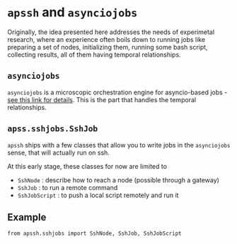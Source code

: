 # `apssh` and `asynciojobs`

Originally, the idea presented here addresses the needs of experimetal research, where an experience often boils down to running jobs like preparing a set of nodes, initializing them, running some bash script, collecting results, all of them having temporal relationships.

## `asynciojobs`
`asynciojobs` is a microscopic orchestration engine for asyncio-based jobs - [see this link for details](https://github.com/parmentelat/asynciojobs/blob/master/README.ipynb). This is the part that handles the temporal relationships.

## `apss.sshjobs.SshJob`

`apssh` ships with a few classes that allow you to write jobs in the `asynciojobs`  sense, that will actually run on ssh. 

At this early stage, these classes for now are limited to

* `SshNode` : describe how to reach a node (possible through a gateway)
* `SshJob` : to run a remote command
* `SshJobScript` : to push a local script remotely and run it

## Example

```
from apssh.sshjobs import SshNode, SshJob, SshJobScript
```
